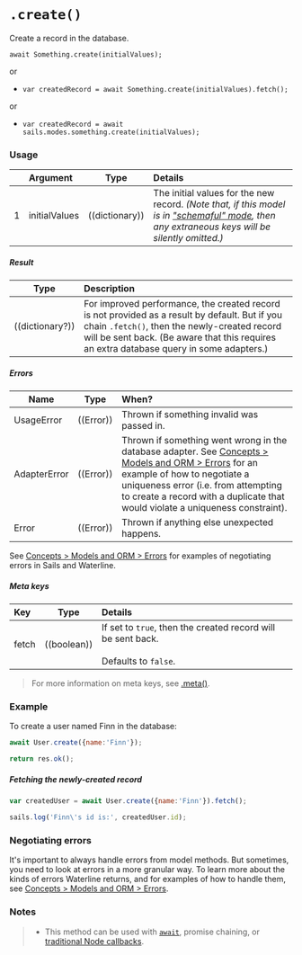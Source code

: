 # `.create()`

Create a record in the database.

```usage
await Something.create(initialValues);
```

or

+ `var createdRecord = await Something.create(initialValues).fetch();`

or

+ `var createdRecord = await sails.modes.something.create(initialValues);`

### Usage

|   | Argument            | Type                         | Details                               |
|---|:--------------------|------------------------------|:--------------------------------------|
| 1 | initialValues       | ((dictionary))               | The initial values for the new record.  _(Note that, if this model is in ["schemaful" mode](https://sailsjs.com/documentation/concepts/models-and-orm/model-settings#?schema), then any extraneous keys will be silently omitted.)_

##### Result

| Type                | Description      |
|---------------------|:-----------------|
| ((dictionary?))     | For improved performance, the created record is not provided as a result by default.  But if you chain `.fetch()`, then the newly-created record will be sent back. (Be aware that this requires an extra database query in some adapters.)

##### Errors

|     Name        | Type                | When? |
|--------------------|---------------------|:---------------------------------------------------------------------------------|
| UsageError            | ((Error))           | Thrown if something invalid was passed in.
| AdapterError     | ((Error))           | Thrown if something went wrong in the database adapter. See [Concepts > Models and ORM > Errors](https://sailsjs.com/documentation/concepts/models-and-orm/errors) for an example of how to negotiate a uniqueness error (i.e. from attempting to create a record with a duplicate that would violate a uniqueness constraint).
| Error             | ((Error))           | Thrown if anything else unexpected happens.

See [Concepts > Models and ORM > Errors](https://sailsjs.com/documentation/concepts/models-and-orm/errors) for examples of negotiating errors in Sails and Waterline.


##### Meta keys

| Key                 | Type              | Details                                                        |
|:--------------------|-------------------|:---------------------------------------------------------------|
| fetch               | ((boolean))       | If set to `true`, then the created record will be sent back.<br/><br/>Defaults to `false`.

> For more information on meta keys, see [.meta()](https://sailsjs.com/documentation/reference/waterline-orm/queries/meta).



### Example

To create a user named Finn in the database:

```javascript
await User.create({name:'Finn'});

return res.ok();
```

##### Fetching the newly-created record
```javascript
var createdUser = await User.create({name:'Finn'}).fetch();

sails.log('Finn\'s id is:', createdUser.id);
```

### Negotiating errors

It's important to always handle errors from model methods.  But sometimes, you need to look at errors in a more granular way. To learn more about the kinds of errors Waterline returns, and for examples of how to handle them, see [Concepts > Models and ORM > Errors](https://sailsjs.com/documentation/concepts/models-and-orm/errors).

### Notes
> + This method can be used with [`await`](https://github.com/mikermcneil/parley/tree/49c06ee9ed32d9c55c24e8a0e767666a6b60b7e8#usage), promise chaining, or [traditional Node callbacks](https://sailsjs.com/documentation/reference/waterline-orm/queries/exec).


<docmeta name="displayName" value=".create()">
<docmeta name="pageType" value="method">
